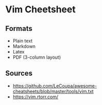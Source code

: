 # Vim Cheetsheet

## Formats
* Plain text
* Markdown
* Latex
* PDF (3-column layout)

## Sources
* https://github.com/LeCoupa/awesome-cheatsheets/blob/master/tools/vim.txt
* https://vim.rtorr.com/